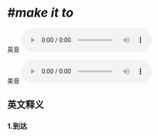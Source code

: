 # ***\#make it to*** 
英音
<audio src="./media/make it to1_AAC.aac" controls="controls"></audio>

美音
<audio src="./media/make it to2.aac" controls="controls"></audio>



  

英文释义
---
### 1.**到达**  


